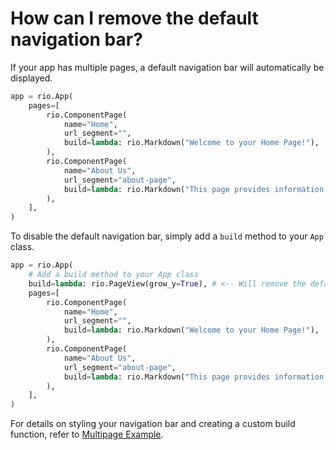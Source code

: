 # How can I remove the default navigation bar?

If your app has multiple pages, a default navigation bar will automatically be
displayed.

```python
app = rio.App(
    pages=[
        rio.ComponentPage(
            name="Home",
            url_segment="",
            build=lambda: rio.Markdown("Welcome to your Home Page!"),
        ),
        rio.ComponentPage(
            name="About Us",
            url_segment="about-page",
            build=lambda: rio.Markdown("This page provides information about our company."),
        ),
    ],
)
```

To disable the default navigation bar, simply add a `build` method to your `App`
class.

```python
app = rio.App(
    # Add a build method to your App class
    build=lambda: rio.PageView(grow_y=True), # <-- Will remove the default navigation bar
    pages=[
        rio.ComponentPage(
            name="Home",
            url_segment="",
            build=lambda: rio.Markdown("Welcome to your Home Page!"),
        ),
        rio.ComponentPage(
            name="About Us",
            url_segment="about-page",
            build=lambda: rio.Markdown("This page provides information about our company."),
        ),
    ],
)

```

For details on styling your navigation bar and creating a custom build function,
refer to [Multipage Example](http://rio.dev/examples/multipage-website).
